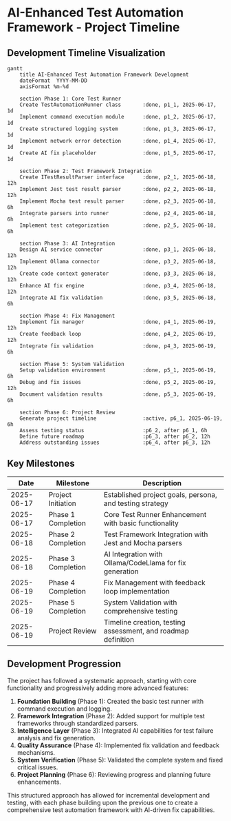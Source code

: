 # AI-Enhanced Test Automation Framework - Project Timeline

## Development Timeline Visualization

```mermaid
gantt
    title AI-Enhanced Test Automation Framework Development
    dateFormat  YYYY-MM-DD
    axisFormat %m-%d
    
    section Phase 1: Core Test Runner
    Create TestAutomationRunner class       :done, p1_1, 2025-06-17, 1d
    Implement command execution module      :done, p1_2, 2025-06-17, 1d
    Create structured logging system        :done, p1_3, 2025-06-17, 1d
    Implement network error detection       :done, p1_4, 2025-06-17, 1d
    Create AI fix placeholder               :done, p1_5, 2025-06-17, 1d
    
    section Phase 2: Test Framework Integration
    Create ITestResultParser interface      :done, p2_1, 2025-06-18, 12h
    Implement Jest test result parser       :done, p2_2, 2025-06-18, 12h
    Implement Mocha test result parser      :done, p2_3, 2025-06-18, 6h
    Integrate parsers into runner           :done, p2_4, 2025-06-18, 6h
    Implement test categorization           :done, p2_5, 2025-06-18, 6h
    
    section Phase 3: AI Integration
    Design AI service connector             :done, p3_1, 2025-06-18, 12h
    Implement Ollama connector              :done, p3_2, 2025-06-18, 12h
    Create code context generator           :done, p3_3, 2025-06-18, 12h
    Enhance AI fix engine                   :done, p3_4, 2025-06-18, 12h
    Integrate AI fix validation             :done, p3_5, 2025-06-18, 6h
    
    section Phase 4: Fix Management
    Implement fix manager                   :done, p4_1, 2025-06-19, 12h
    Create feedback loop                    :done, p4_2, 2025-06-19, 12h
    Integrate fix validation                :done, p4_3, 2025-06-19, 6h
    
    section Phase 5: System Validation
    Setup validation environment            :done, p5_1, 2025-06-19, 6h
    Debug and fix issues                    :done, p5_2, 2025-06-19, 12h
    Document validation results             :done, p5_3, 2025-06-19, 6h
    
    section Phase 6: Project Review
    Generate project timeline               :active, p6_1, 2025-06-19, 6h
    Assess testing status                   :p6_2, after p6_1, 6h
    Define future roadmap                   :p6_3, after p6_2, 12h
    Address outstanding issues              :p6_4, after p6_3, 12h
```

## Key Milestones

| Date | Milestone | Description |
|------|-----------|-------------|
| 2025-06-17 | Project Initiation | Established project goals, persona, and testing strategy |
| 2025-06-17 | Phase 1 Completion | Core Test Runner Enhancement with basic functionality |
| 2025-06-18 | Phase 2 Completion | Test Framework Integration with Jest and Mocha parsers |
| 2025-06-18 | Phase 3 Completion | AI Integration with Ollama/CodeLlama for fix generation |
| 2025-06-19 | Phase 4 Completion | Fix Management with feedback loop implementation |
| 2025-06-19 | Phase 5 Completion | System Validation with comprehensive testing |
| 2025-06-19 | Project Review | Timeline creation, testing assessment, and roadmap definition |

## Development Progression

The project has followed a systematic approach, starting with core functionality and progressively adding more advanced features:

1. **Foundation Building** (Phase 1): Created the basic test runner with command execution and logging.
2. **Framework Integration** (Phase 2): Added support for multiple test frameworks through standardized parsers.
3. **Intelligence Layer** (Phase 3): Integrated AI capabilities for test failure analysis and fix generation.
4. **Quality Assurance** (Phase 4): Implemented fix validation and feedback mechanisms.
5. **System Verification** (Phase 5): Validated the complete system and fixed critical issues.
6. **Project Planning** (Phase 6): Reviewing progress and planning future enhancements.

This structured approach has allowed for incremental development and testing, with each phase building upon the previous one to create a comprehensive test automation framework with AI-driven fix capabilities.
